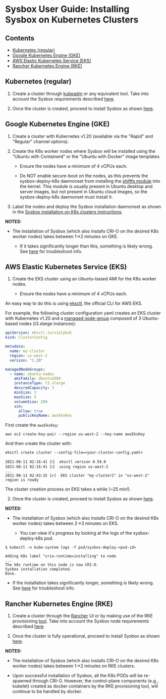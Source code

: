 # Sysbox User Guide: Installing Sysbox on Kubernetes Clusters

## Contents

-   [Kubernetes (regular)](#kubenetes-(regular))
-   [Google Kubernetes Engine (GKE)](#google-kubernetes-engine-gke)
-   [AWS Elastic Kubernetes Service (EKS)](#aws-elastic-kubernetes-service-eks)
-   [Rancher Kubernetes Engine (RKE)](#rancher-kubernetes-engine-rke)

## Kubernetes (regular)

1. Create a cluster through [kubeadm](https://kubernetes.io/docs/setup/production-environment/tools/kubeadm/create-cluster-kubeadm/)
    or any equivalent tool. Take into account the Sysbox requirements described
    [here](install-k8s.md#kubernetes-worker-node-requirements).

2.  Once the cluster is created, proceed to install Sysbox as shown
    [here](install-k8s.md).

## Google Kubernetes Engine (GKE)

1.  Create a cluster with Kubernetes v1.20 (available via the "Rapid" and
    "Regular" channel options).

2.  Create the K8s worker nodes where Sysbox will be installed using the "Ubuntu
    with Containerd" or the "Ubuntu with Docker" image templates.

    -   Ensure the nodes have a minimum of 4 vCPUs each.

    -   Do NOT enable secure-boot on the nodes, as this prevents the
        sysbox-deploy-k8s daemonset from installing the [shiftfs module](design.md#ubuntu-shiftfs-module)
        into the kernel. This module is usually present in Ubuntu desktop and
        server images, but not present in Ubuntu cloud images, so the
        sysbox-deploy-k8s daemonset must install it.

3.  Label the nodes and deploy the Sysbox installation daemonset as shown in
    the [Sysbox installation on K8s clusters instructions](install-k8s.md).

**NOTES:**

-   The installation of Sysbox (which also installs CRI-O on the desired K8s
    worker nodes) takes between 1->2 minutes on GKE.

    -   If it takes significantly longer than this, something is likely wrong. See
        [here](troubleshoot-k8s.md) for troubleshoot info.

## AWS Elastic Kubernetes Service (EKS)

1.  Create the EKS cluster using an Ubuntu-based AMI for the K8s worker nodes.

    -   Ensure the nodes have a minimum of 4 vCPUs each.

An easy way to do this is using [eksctl](https://eksctl.io/), the official CLI
for AWS EKS.

For example, the following cluster configuration yaml creates an EKS cluster with
Kubernetes v1.20 and a [managed node-group](https://docs.aws.amazon.com/eks/latest/userguide/eks-compute.html)
composed of 3 Ubuntu-based nodes (t3.xlarge instances):

```yaml
apiVersion: eksctl.io/v1alpha5
kind: ClusterConfig

metadata:
  name: my-cluster
  region: us-west-2
  version: "1.20"

managedNodeGroups:
  - name: ubuntu-nodes
    amiFamily: Ubuntu2004
    instanceType: t3.xlarge
    desiredCapacity: 3
    minSize: 3
    maxSize: 5
    volumeSize: 200
    ssh:
      allow: true
      publicKeyName: awsEksKey
```

First create the `awsEksKey`:

```console
aws ec2 create-key-pair --region us-west-2 --key-name awsEksKey
```

And then create the cluster with:

```console
eksctl create cluster --config-file=<your-cluster-config.yaml>

2021-08-11 02:16:41 [ℹ]  eksctl version 0.59.0
2021-08-11 02:16:41 [ℹ]  using region us-west-2
...
2021-08-11 02:43:15 [✔]  EKS cluster "my-cluster2" in "us-west-2" region is ready
```

The cluster creation process on EKS takes a while (~25 min!).

2.  Once the cluster is created, proceed to install Sysbox as shown
    [here](install-k8s.md).

**NOTES:**

-   The installation of Sysbox (which also installs CRI-O on the desired K8s
    worker nodes) takes between 2->3 minutes on EKS.

    -   You can view it's progress by looking at the logs of the sysbox-deploy-k8s pod.

```console
$ kubectl -n kube-system logs -f pod/sysbox-deploy-<pod-id>

Adding K8s label "crio-runtime=installing" to node
...
The k8s runtime on this node is now CRI-O.
Sysbox installation completed.
Done.
```

-   If the installation takes significantly longer, something is likely
    wrong. See [here](troubleshoot-k8s.md) for troubleshoot info.


## Rancher Kubernetes Engine (RKE)

1.  Create a cluster through the [Rancher](https://rancher.com/quick-start/) UI
    or by making use of the RKE provisioning [tool](https://rancher.com/products/rke/).
    Take into account the Sysbox node requirements described
    [here](install-k8s.md#kubernetes-worker-node-requirements). 

2. Once the cluster is fully operational, proceed to install Sysbox as shown
    [here](install-k8s.md).

**NOTES:**

-   The installation of Sysbox (which also installs CRI-O on the desired K8s
    worker nodes) takes between 1->2 minutes on RKE clusters.

-   Upon successful installation of Sysbox, all the K8s PODs will be re-spawned
    through CRI-O. However, the control-plane components (e.g., kubelet) created as
    docker containers by the RKE provisioning tool, will continue to be handled by
    docker.
